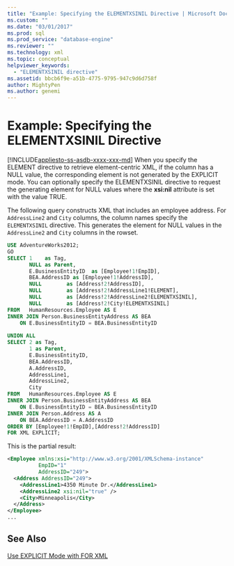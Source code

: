 ```yaml
---
title: "Example: Specifying the ELEMENTXSINIL Directive | Microsoft Docs"
ms.custom: ""
ms.date: "03/01/2017"
ms.prod: sql
ms.prod_service: "database-engine"
ms.reviewer: ""
ms.technology: xml
ms.topic: conceptual
helpviewer_keywords: 
  - "ELEMENTXSINIL directive"
ms.assetid: bbcb6f9e-a51b-4775-9795-947c9d6d758f
author: MightyPen
ms.author: genemi
---
```

# Example: Specifying the ELEMENTXSINIL Directive
[!INCLUDE[appliesto-ss-asdb-xxxx-xxx-md](../../includes/appliesto-ss-asdb-xxxx-xxx-md.md)]
  When you specify the ELEMENT directive to retrieve element-centric XML, if the column has a NULL value, the corresponding element is not generated by the EXPLICIT mode. You can optionally specify the ELEMENTXSINIL directive to request the generating element for NULL values where the **xsi:nil** attribute is set with the value TRUE.  
  
 The following query constructs XML that includes an employee address. For `AddressLine2` and `City` columns, the column names specify the `ELEMENTXSINIL` directive. This generates the element for NULL values in the `AddressLine2` and `City` columns in the rowset.  
  
```sql
USE AdventureWorks2012;  
GO  
SELECT 1    as Tag,  
       NULL as Parent,  
       E.BusinessEntityID  as [Employee!1!EmpID],  
       BEA.AddressID as [Employee!1!AddressID],  
       NULL        as [Address!2!AddressID],  
       NULL        as [Address!2!AddressLine1!ELEMENT],  
       NULL        as [Address!2!AddressLine2!ELEMENTXSINIL],  
       NULL        as [Address!2!City!ELEMENTXSINIL]  
FROM   HumanResources.Employee AS E  
INNER JOIN Person.BusinessEntityAddress AS BEA  
    ON E.BusinessEntityID = BEA.BusinessEntityID  
  
UNION ALL  
SELECT 2 as Tag,  
       1 as Parent,  
       E.BusinessEntityID,  
       BEA.AddressID,  
       A.AddressID,  
       AddressLine1,   
       AddressLine2,  
       City   
FROM   HumanResources.Employee AS E  
INNER JOIN Person.BusinessEntityAddress AS BEA  
    ON E.BusinessEntityID = BEA.BusinessEntityID  
INNER JOIN Person.Address AS A  
    ON BEA.AddressID = A.AddressID  
ORDER BY [Employee!1!EmpID],[Address!2!AddressID]  
FOR XML EXPLICIT;  
```  
  
 This is the partial result:  

```xml
<Employee xmlns:xsi="http://www.w3.org/2001/XMLSchema-instance"
          EmpID="1"
          AddressID="249">
  <Address AddressID="249">
    <AddressLine1>4350 Minute Dr.</AddressLine1>
    <AddressLine2 xsi:nil="true" />
    <City>Minneapolis</City>
  </Address>
</Employee>
...
```
  
## See Also  
 [Use EXPLICIT Mode with FOR XML](../../relational-databases/xml/use-explicit-mode-with-for-xml.md)  
  
  
